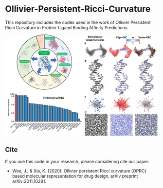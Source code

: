 # Ollivier-Persistent-Ricci-Curvature

This repository includes the codes used in the work of Ollivier Persistent Ricci Curvature in Protein-Ligand Binding Affinity Predictions. 

<p align="center">
  <img src="https://github.com/ExpectozJJ/Ollivier-Persistent-Ricci-Curvature/blob/master/img/toc.png" title="toc"/>
</p>

## Cite 
If you use this code in your research, please considering cite our paper:

* Wee, J., & Xia, K. (2020). Ollivier persistent Ricci curvature (OPRC) based molecular representation for drug design. arXiv preprint arXiv:2011.10281.
